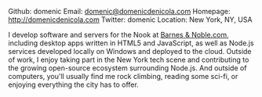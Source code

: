 Github:   domenic
Email:    domenic@domenicdenicola.com
Homepage: http://domenicdenicola.com
Twitter:  domenic
Location: New York, NY, USA

I develop software and servers for the Nook at [Barnes & Noble.com](http://www.barnesandnoble.com), including desktop apps written in HTML5 and JavaScript, as well as Node.js services developed locally on Windows and deployed to the cloud. Outside of work, I enjoy taking part in the New York tech scene and contributing to the growing open-source ecosystem surrounding Node.js. And outside of computers, you'll usually find me rock climbing, reading some sci-fi, or enjoying everything the city has to offer.

